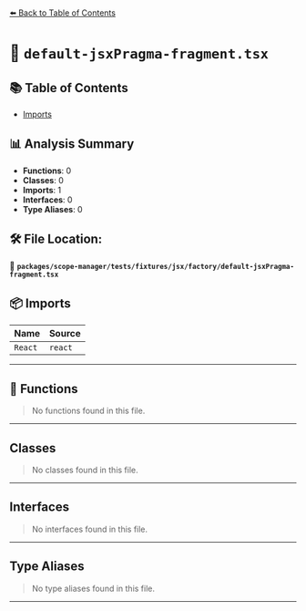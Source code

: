 [⬅️ Back to Table of Contents](../../../../../../index.md)

# 📄 `default-jsxPragma-fragment.tsx`

## 📚 Table of Contents

- [Imports](#imports)

## 📊 Analysis Summary

- **Functions**: 0
- **Classes**: 0
- **Imports**: 1
- **Interfaces**: 0
- **Type Aliases**: 0

## 🛠️ File Location:
📂 **`packages/scope-manager/tests/fixtures/jsx/factory/default-jsxPragma-fragment.tsx`**

## 📦 Imports

| Name | Source |
|------|--------|
| `React` | `react` |


---

## 🔧 Functions

> No functions found in this file.


---

## Classes

> No classes found in this file.


---

## Interfaces

> No interfaces found in this file.


---

## Type Aliases

> No type aliases found in this file.


---